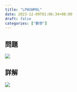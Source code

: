 ```yaml
---
title: "LPWUWM9L"
date: 2023-12-09T01:06:34+08:00
draft: false
categories: ["數學"]
---
```

<!--more-->

## 問題
<img src="/posts/solution/LPWUWM9L-q.png">

## 詳解
<img src="/posts/solution/LPWUWM9L-sol.png">

